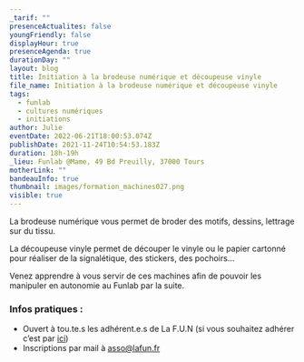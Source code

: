 ```yaml
---
_tarif: ""
presenceActualites: false
youngFriendly: false
displayHour: true
presenceAgenda: true
durationDay: ""
layout: blog
title: Initiation à la brodeuse numérique et découpeuse vinyle
file_name: Initiation à la brodeuse numérique et découpeuse vinyle
tags:
  - funlab
  - cultures numériques
  - initiations
author: Julie
eventDate: 2022-06-21T18:00:53.074Z
publishDate: 2021-11-24T10:54:53.183Z
duration: 18h-19h
_lieu: Funlab @Mame, 49 Bd Preuilly, 37000 Tours
motherLink: ""
bandeauInfo: true
thumbnail: images/formation_machines027.png
visible: true
---
```

La brodeuse numérique vous permet de broder des motifs, dessins, lettrage sur du tissu.

La découpeuse vinyle permet de découper le vinyle ou le papier cartonné pour réaliser de la signalétique, des stickers, des pochoirs…

Venez apprendre à vous servir de ces machines afin de pouvoir les manipuler en autonomie au Funlab par la suite.

### Infos pratiques :

* Ouvert à tou.te.s les adhérent.e.s de La F.U.N (si vous souhaitez adhérer c’est par [ici](https://www.helloasso.com/associations/la-fabrique-d-usages-numeriques/adhesions/adhesion-funlab-fablab-de-tours))
* Inscriptions par mail à asso@lafun.fr